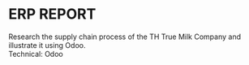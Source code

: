 # ERP REPORT
Research the supply chain process of the TH True Milk Company and illustrate it using Odoo.\
Technical: Odoo
